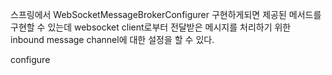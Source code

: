 스프링에서 WebSocketMessageBrokerConfigurer 구현하게되면 제공된 메서드를 구현할 수 있는데
websocket client로부터 전달받은 메시지를 처리하기 위한 inbound message channel에 대한 설정을 할 수 있다.

configure